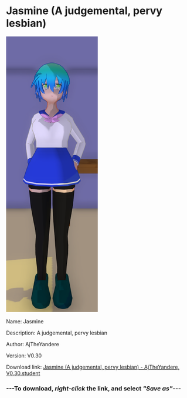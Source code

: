 # Jasmine (A judgemental, pervy lesbian)

<img src = "https://raw.githubusercontent.com/Arbiter1223/Daigaku-Gurashi-Custom-Students/master/Students/Files/Jasmine%20(A%20judgemental%2C%20pervy%20lesbian).png">

Name: Jasmine

Description: A judgemental, pervy lesbian

Author: AjTheYandere

Version: V0.30

Download link: <a href="https://raw.githubusercontent.com/Arbiter1223/Daigaku-Gurashi-Custom-Students/master/Students/Files/Jasmine%20(A%20judgemental%2C%20pervy%20lesbian)%20-%20AjTheYandere%2C%20V0.30.student">Jasmine (A judgemental, pervy lesbian) - AjTheYandere, V0.30.student</a>

### ---**To download, _right-click_ the link, and select _"Save as"_**---
